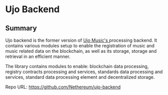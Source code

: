 # Ujo Backend

## Summary

Ujo backend is the former version of [ Ujo Music's ]( https://www.ujomusic.com/ ) processing backend. It contains various modules setup to enable the registration of music and music related data on the blockchain, as well as its storage, storage and retrieval in an efficient manner. 

The library contains modules to enable: blockchain data processing, registry contracts processing and services, standards data processing and services, standard data processing element and decentralized storage.

Repo URL: https://github.com/Nethereum/ujo-backend
